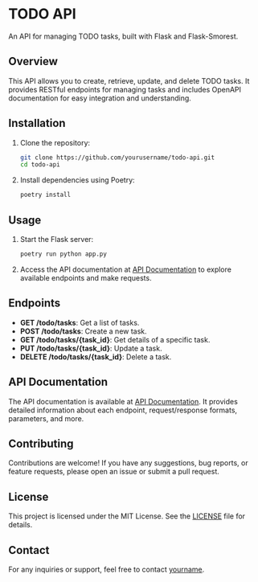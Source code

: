 # TODO API

An API for managing TODO tasks, built with Flask and Flask-Smorest.

## Overview

This API allows you to create, retrieve, update, and delete TODO tasks. It provides RESTful endpoints for managing tasks and includes OpenAPI documentation for easy integration and understanding.

## Installation

1. Clone the repository:

   ```bash
   git clone https://github.com/yourusername/todo-api.git
   cd todo-api
   ```

2. Install dependencies using Poetry:

   ```bash
   poetry install
   ```

## Usage

1. Start the Flask server:

   ```bash
   poetry run python app.py
   ```

2. Access the API documentation at [API Documentation](http://localhost:5000/docs) to explore available endpoints and make requests.

## Endpoints

- **GET /todo/tasks**: Get a list of tasks.
- **POST /todo/tasks**: Create a new task.
- **GET /todo/tasks/{task_id}**: Get details of a specific task.
- **PUT /todo/tasks/{task_id}**: Update a task.
- **DELETE /todo/tasks/{task_id}**: Delete a task.

## API Documentation

The API documentation is available at [API Documentation](http://localhost:5000/docs). It provides detailed information about each endpoint, request/response formats, parameters, and more.

## Contributing

Contributions are welcome! If you have any suggestions, bug reports, or feature requests, please open an issue or submit a pull request.

## License

This project is licensed under the MIT License. See the [LICENSE](LICENSE) file for details.

## Contact

For any inquiries or support, feel free to contact [yourname](mailto:youremail@example.com).
